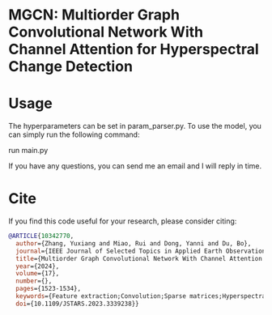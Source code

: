 # MGCN: Multiorder Graph Convolutional Network With Channel Attention for Hyperspectral Change Detection

# Usage
The hyperparameters can be set in param_parser.py. To use the model, you can simply run the following command:

run main.py

If you have any questions, you can send me an email and I will reply in time.

# Cite
If you find this code useful for your research, please consider citing:

```bibtex
@ARTICLE{10342770,
  author={Zhang, Yuxiang and Miao, Rui and Dong, Yanni and Du, Bo},
  journal={IEEE Journal of Selected Topics in Applied Earth Observations and Remote Sensing}, 
  title={Multiorder Graph Convolutional Network With Channel Attention for Hyperspectral Change Detection}, 
  year={2024},
  volume={17},
  number={},
  pages={1523-1534},
  keywords={Feature extraction;Convolution;Sparse matrices;Hyperspectral imaging;Data mining;Convolutional neural networks;Task analysis;Change detection (CD);graph convolutional network (GCN);hyperspectral images (HSI)},
  doi={10.1109/JSTARS.2023.3339238}}

```
